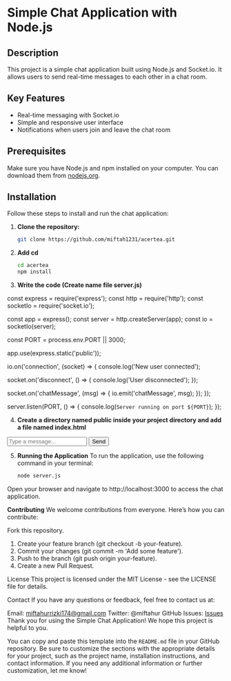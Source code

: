 # Simple Chat Application with Node.js

## Description
This project is a simple chat application built using Node.js and Socket.io. It allows users to send real-time messages to each other in a chat room.

## Key Features
- Real-time messaging with Socket.io
- Simple and responsive user interface
- Notifications when users join and leave the chat room

## Prerequisites
Make sure you have Node.js and npm installed on your computer. You can download them from [nodejs.org](https://nodejs.org/).

## Installation
Follow these steps to install and run the chat application:

1. **Clone the repository:**
   ```bash
   git clone https://github.com/miftah1231/acertea.git

2. **Add cd**
    ```bash
    cd acertea
    npm install
3. **Write the code (Create name file server.js)**
   
const express = require('express');
const http = require('http');
const socketIo = require('socket.io');

const app = express();
const server = http.createServer(app);
const io = socketIo(server);

const PORT = process.env.PORT || 3000;

app.use(express.static('public'));

io.on('connection', (socket) => {
  console.log('New user connected');

  socket.on('disconnect', () => {
    console.log('User disconnected');
  });

  socket.on('chatMessage', (msg) => {
    io.emit('chatMessage', msg);
  });
});

server.listen(PORT, () => {
  console.log(`Server running on port ${PORT}`);
});

4. **Create a directory named public inside your project directory and add a file named index.html**
<!DOCTYPE html>
<html lang="en">
<head>
  <meta charset="UTF-8">
  <meta name="viewport" content="width=device-width, initial-scale=1.0">
  <title>Chat App</title>
  <link rel="stylesheet" href="style.css">
</head>
<body>
  <div class="chat-container">
    <div id="chat-box"></div>
    <input id="chat-input" type="text" placeholder="Type a message...">
    <button id="send-btn">Send</button>
  </div>

  <script src="/socket.io/socket.io.js"></script>
  <script>
    const socket = io();

    document.getElementById('send-btn').addEventListener('click', () => {
      const msg = document.getElementById('chat-input').value;
      socket.emit('chatMessage', msg);
      document.getElementById('chat-input').value = '';
    });

    socket.on('chatMessage', (msg) => {
      const chatBox = document.getElementById('chat-box');
      const msgElement = document.createElement('div');
      msgElement.textContent = msg;
      chatBox.appendChild(msgElement);
    });
  </script>
</body>
</html>


5. **Running the Application**
   To run the application, use the following command in your terminal:
    ```bash
   node server.js
    
Open your browser and navigate to http://localhost:3000 to access the chat application.

**Contributing**
We welcome contributions from everyone. Here’s how you can contribute:

Fork this repository.
1. Create your feature branch (git checkout -b your-feature).
2. Commit your changes (git commit -m 'Add some feature').
3. Push to the branch (git push origin your-feature).
4. Create a new Pull Request.

License
This project is licensed under the MIT License - see the LICENSE file for details.

Contact
If you have any questions or feedback, feel free to contact us at:

Email: miftahurrizki174@gmail.com
Twitter: @miftahur
GitHub Issues: [Issues](https://github.com/miftah1231/acertea.git)
Thank you for using the Simple Chat Application! We hope this project is helpful to you.

You can copy and paste this template into the `README.md` file in your GitHub repository. Be sure to customize the sections with the appropriate details for your project, such as the project name, installation instructions, and contact information. If you need any additional information or further customization, let me know!





